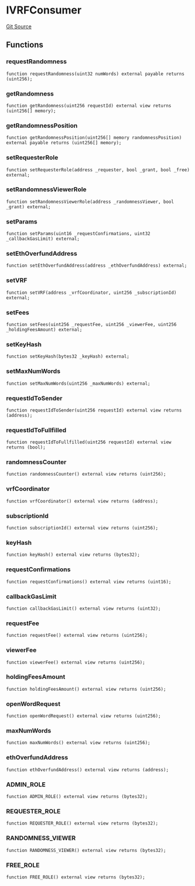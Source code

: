# IVRFConsumer
[Git Source](https://github.com//Team3dVidyaGames/Contracts/blob/597a494a06b3d5533e4bc67b2d1a7487539c85dc/src/contracts/interfaces/IVRFConsumer.sol)


## Functions
### requestRandomness


```solidity
function requestRandomness(uint32 numWords) external payable returns (uint256);
```

### getRandomness


```solidity
function getRandomness(uint256 requestId) external view returns (uint256[] memory);
```

### getRandomnessPosition


```solidity
function getRandomnessPosition(uint256[] memory randomnessPosition) external payable returns (uint256[] memory);
```

### setRequesterRole


```solidity
function setRequesterRole(address _requester, bool _grant, bool _free) external;
```

### setRandomnessViewerRole


```solidity
function setRandomnessViewerRole(address _randomnessViewer, bool _grant) external;
```

### setParams


```solidity
function setParams(uint16 _requestConfirmations, uint32 _callbackGasLimit) external;
```

### setEthOverfundAddress


```solidity
function setEthOverfundAddress(address _ethOverfundAddress) external;
```

### setVRF


```solidity
function setVRF(address _vrfCoordinator, uint256 _subscriptionId) external;
```

### setFees


```solidity
function setFees(uint256 _requestFee, uint256 _viewerFee, uint256 _holdingFeesAmount) external;
```

### setKeyHash


```solidity
function setKeyHash(bytes32 _keyHash) external;
```

### setMaxNumWords


```solidity
function setMaxNumWords(uint256 _maxNumWords) external;
```

### requestIdToSender


```solidity
function requestIdToSender(uint256 requestId) external view returns (address);
```

### requestIdToFullfilled


```solidity
function requestIdToFullfilled(uint256 requestId) external view returns (bool);
```

### randomnessCounter


```solidity
function randomnessCounter() external view returns (uint256);
```

### vrfCoordinator


```solidity
function vrfCoordinator() external view returns (address);
```

### subscriptionId


```solidity
function subscriptionId() external view returns (uint256);
```

### keyHash


```solidity
function keyHash() external view returns (bytes32);
```

### requestConfirmations


```solidity
function requestConfirmations() external view returns (uint16);
```

### callbackGasLimit


```solidity
function callbackGasLimit() external view returns (uint32);
```

### requestFee


```solidity
function requestFee() external view returns (uint256);
```

### viewerFee


```solidity
function viewerFee() external view returns (uint256);
```

### holdingFeesAmount


```solidity
function holdingFeesAmount() external view returns (uint256);
```

### openWordRequest


```solidity
function openWordRequest() external view returns (uint256);
```

### maxNumWords


```solidity
function maxNumWords() external view returns (uint256);
```

### ethOverfundAddress


```solidity
function ethOverfundAddress() external view returns (address);
```

### ADMIN_ROLE


```solidity
function ADMIN_ROLE() external view returns (bytes32);
```

### REQUESTER_ROLE


```solidity
function REQUESTER_ROLE() external view returns (bytes32);
```

### RANDOMNESS_VIEWER


```solidity
function RANDOMNESS_VIEWER() external view returns (bytes32);
```

### FREE_ROLE


```solidity
function FREE_ROLE() external view returns (bytes32);
```

